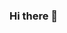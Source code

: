 ### Hi there 👋

<!--
**Raybest93/Raybest93** is a ✨ _special_ ✨ repository because its `README.md` (this file) appears on your GitHub profile.

Here are some ideas to get you started:

- 🔭 I’m currently working on creating on open access textbook for quantitative methods in economics using R.
- 🌱 I’m currently learning machine learning in python
- 💬 Ask me about Informatics at Emporia State University
- 📫 How to reach me:raybest93@gmail.com
- 😄 Pronouns:he/him
- ⚡ Fun fact:I love dancing and cooking
-->
